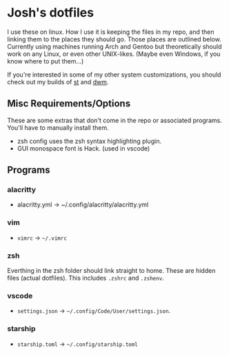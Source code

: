 # Josh's dotfiles
I use these on linux.
How I use it is keeping the files in my repo,
and then linking them to the places they should go.
Those places are outlined below.
Currently using machines running Arch and Gentoo
but theoretically should work on any Linux, or even other UNIX-likes.
(Maybe even Windows, if you know where to put them...)

If you're interested in some of my other system customizations,
you should check out my builds of [st](https://github.com/wrightjjw/st)
and [dwm](https://github.com/wrightjjw/dwm).

## Misc Requirements/Options
These are some extras that don't come in the repo or associated programs.
You'll have to manually install them.
- zsh config uses the zsh syntax highlighting plugin.
- GUI monospace font is Hack. (used in vscode)


## Programs

### alacritty
- alacritty.yml -> ~/.config/alacritty/alacritty.yml

### vim
- `vimrc` -> `~/.vimrc`

### zsh
Everthing in the zsh folder should link straight to home.
These are hidden files (actual dotfiles).
This includes `.zshrc` and `.zshenv`.

### vscode
- `settings.json` -> `~/.config/Code/User/settings.json`.

### starship
- `starship.toml` -> `~/.config/starship.toml`

